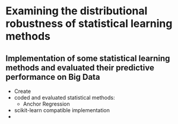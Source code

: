 # Examining the distributional robustness of statistical learning methods

## Implementation of some statistical learning methods and evaluated their predictive performance on Big Data



* Create
* coded and evaluated statistical methods:
  * Anchor Regression
* scikit-learn compatible implementation
*  

